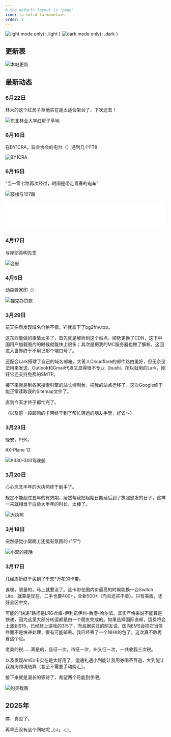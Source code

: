 ```yaml
---
# the default layout is "page"
icon: fa-solid fa-mountain
order: 5
---
```

![light mode only](/img/markdown/daily/fnv_on_air_day.jpeg){: .light }
![dark mode only](/img/markdown/daily/fnv_on_air_night.jpeg){: .dark }

## 更新表

![本站更新](https://ghchart.rshah.org/nobletung)

## 最新动态

### 6月22日

林大的这个红房子草地实在是太适合架台了，下次还去！

![东北林业大学红房子草地](/img/markdown/daily/moments/250622-nefu_ft8.jpg)

### 6月16日

在BY1CRA，玩会协会的电台（）通到几个FT8

![BY1CRA](/img/markdown/daily/moments/250616-by1cra.jpg)

### 6月15日

“当一零七路再次经过，时间是带走青春的电车”

![鼓楼与107路](/img/markdown/daily/moments/250615-bus107.jpg)

<div style="width:100%">
  <iframe frameborder="no" border="0" marginwidth="0" marginheight="0" width="100%" height="86" src="//music.163.com/outchain/player?type=2&id=447926067&auto=0&height=66"></iframe>
</div>


### 4月17日

与岸部真明先生

![合影](/img/markdown/daily/moments/250416-withmasaaki.jpg)

### 4月5日

动森狸家印（）

![狸克办贷款](/img/markdown/daily/moments/250405-lijiayin.jpg)

### 3月29日

前天突然发现域名价格不错，¥1就拿下了bg2fnv.top。

这东西能做的事情太多了，首先就是解析到这个站点，顺势更换了CDN，这下中国用户加载图片的时候就能快上很多；其次是把我的MC服务器也做了解析，这回进入世界终于不用记那个端口号了。

还配合Lark搭建了自己的域名邮箱。大善人Cloudflare的邮件路由虽好，但无奈没法用来发送，Outlook和Gmail代发又显得很不专业（bushi，所以就用的Lark，刚好它还支持免费的SMTP。

接下来就是到各家搜索引擎的站长控制台，把我的站点迁移了。这次Google终于能正常读取我的Sitemap文件了。

直到今天才终于都忙完了。

（以及前一段邮购的卡带终于到了帮忙转运的朋友手里，好诶～）

### 3月23日

晚安，PEK。

#X-Plane 12

![A330-300驾驶舱](/img/markdown/daily/moments/250323-cockpit.jpg)

### 3月20日

心心念念半年的大执照终于到手了。

规定不能超过五年的有效期，居然帮我把起始日期延后到了执照颁发的日子，这样一来就相当于白捡大半年的时长，太棒了。

![大执照](/img/markdown/daily/moments/250320-license.jpg)

### 3月18日

突然感觉小窝晚上还挺有氛围的 (°▽°)

![小窝的夜晚](/img/markdown/daily/moments/250318-dorm_night.jpg)

### 3月17日

几经周折终于买到了千恋*万花的卡带。

诶嘿，限量的，马上就要没了。这卡带在国内价最高的时候能换一台Switch Lite，就算是现在，二手也要400+，全新500+（而且还买不着）。只有美版，还好全区中文。

可能的“快递”路径是LRG仓库-伊利诺伊州-香港-哈尔滨。其实严格来说不能算是快递，因为这里大部分转运都是由一个朋友完成的。如果选择国际直邮，运费将会上涨到$15，已经赶上游戏的3/5了，而且据买过的网友说，国内EMS会把它当信件而不是快递处理，很有可能邮丢。我已经丢了一个NHK的包了，这次真不敢再冒这个险。

老美的税......真是的，县征一次，市征一次，州又征一次，一共收我三次税。

以及发现AmEx卡实在是太好用了，运通礼遇小到能让我用券喝茶百道，大到能让我海淘跨境结算（甚至不需要手动购汇）。

接下来就是漫长的等待了，希望两个月能到手吧。

![购买截图](/img/markdown/daily/moments/250317-lrg_order.jpg)

## 2025年

停，真没了。

再早还没有这个网站呢 \_(:з」∠)\_
